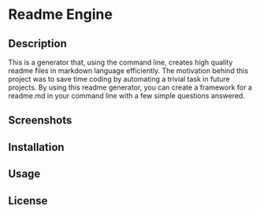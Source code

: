 # Readme Engine

## Description

This is a generator that, using the command line, creates high quality readme files in markdown language efficiently.
The motivation behind this project was to save time coding by automating a trivial task in future projects.
By using this readme generator, you can create a framework for a readme.md in your command line with a few simple questions answered.

## Screenshots

## Installation

## Usage

## License